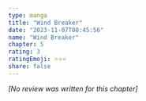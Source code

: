```yaml
---
type: manga
title: "Wind Breaker"
date: "2023-11-07T08:45:56"
name: "Wind Breaker"
chapter: 5
rating: 3
ratingEmoji: ⭐️⭐️⭐️
share: false
---
```


_[No review was written for this chapter]_
